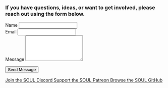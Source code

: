 
### If you have questions, ideas, or want to get involved, please reach out using the form below.

<form action="https://formspree.io/f/xvgqrdqn" method="POST" class="space-y-6 mt-6 pb-8">
  <div>
    <label for="name" class="block text-sm font-semibold text-gray-700">Name</label>
    <input type="text" name="name" id="name" required
           class="mt-1 block w-full border border-gray-300 rounded px-4 py-2 shadow-sm focus:ring-blue-500 focus:border-blue-500">
  </div>

  <div>
    <label for="email" class="block text-sm font-semibold text-gray-700">Email</label>
    <input type="email" name="email" id="email" required
           class="mt-1 block w-full border border-gray-300 rounded px-4 py-2 shadow-sm focus:ring-blue-500 focus:border-blue-500">
  </div>

  <div>
    <label for="message" class="block text-sm font-semibold text-gray-700">Message</label>
    <textarea name="message" id="message" rows="5" required
              class="mt-1 block w-full border border-gray-300 rounded px-4 py-2 shadow-sm focus:ring-blue-500 focus:border-blue-500"></textarea>
  </div>

  <button type="submit"
          class="bg-blue-600 hover:bg-blue-700 text-white font-semibold py-3 px-6 rounded transition duration-200 block">
    Send Message
  </button>
</form>

<div class="flex flex-col md:flex-row gap-4 mt-6">
  <a href="https://discord.gg/q7fjhCwk" target="_blank" class="flex-1 text-center px-6 py-3 bg-gray-600 text-white rounded hover:bg-blue-700 transition">
    Join the SOUL Discord
  </a>
  <a href="https://patreon.com/SocietyofUnifiedLife" target="_blank" class="flex-1 text-center px-6 py-3 bg-green-600 text-white rounded hover:bg-green-700 transition">
    Support the SOUL Patreon
  </a>
  <a href="https://github.com/SocietyOfUnifiedLife" target="_blank" class="flex-1 text-center px-6 py-3 bg-blue-800 text-white rounded hover:bg-gray-900 transition">
    Browse the SOUL GitHub
  </a>
</div>
